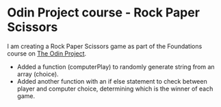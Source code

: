 # Odin Project course - Rock Paper Scissors

I am creating a Rock Paper Scissors game as part of the Foundations course on [The Odin Project](https://www.theodinproject.com/).

- Added a function (computerPlay) to randomly generate string from an array (choice).
- Added another function with an if else statement to check between player and computer choice, determining which is the winner of each game.
